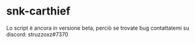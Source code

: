 # snk-carthief


Lo script è ancora in versione beta, perciò se trovate bug contattatemi su discord: struzzoxz#7370
